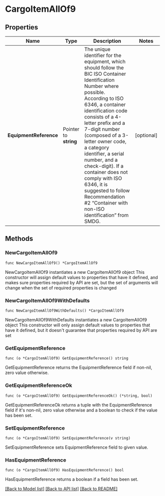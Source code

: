 # CargoItemAllOf9

## Properties

Name | Type | Description | Notes
------------ | ------------- | ------------- | -------------
**EquipmentReference** | Pointer to **string** | The unique identifier for the equipment, which should follow the BIC ISO Container Identification Number where possible. According to ISO 6346, a container identification code consists of a 4-letter prefix and a 7-digit number (composed of a 3-letter owner code, a category identifier, a serial number, and a check-digit). If a container does not comply with ISO 6346, it is suggested to follow Recommendation #2 “Container with non-ISO identification” from SMDG.  | [optional] 

## Methods

### NewCargoItemAllOf9

`func NewCargoItemAllOf9() *CargoItemAllOf9`

NewCargoItemAllOf9 instantiates a new CargoItemAllOf9 object
This constructor will assign default values to properties that have it defined,
and makes sure properties required by API are set, but the set of arguments
will change when the set of required properties is changed

### NewCargoItemAllOf9WithDefaults

`func NewCargoItemAllOf9WithDefaults() *CargoItemAllOf9`

NewCargoItemAllOf9WithDefaults instantiates a new CargoItemAllOf9 object
This constructor will only assign default values to properties that have it defined,
but it doesn't guarantee that properties required by API are set

### GetEquipmentReference

`func (o *CargoItemAllOf9) GetEquipmentReference() string`

GetEquipmentReference returns the EquipmentReference field if non-nil, zero value otherwise.

### GetEquipmentReferenceOk

`func (o *CargoItemAllOf9) GetEquipmentReferenceOk() (*string, bool)`

GetEquipmentReferenceOk returns a tuple with the EquipmentReference field if it's non-nil, zero value otherwise
and a boolean to check if the value has been set.

### SetEquipmentReference

`func (o *CargoItemAllOf9) SetEquipmentReference(v string)`

SetEquipmentReference sets EquipmentReference field to given value.

### HasEquipmentReference

`func (o *CargoItemAllOf9) HasEquipmentReference() bool`

HasEquipmentReference returns a boolean if a field has been set.


[[Back to Model list]](../README.md#documentation-for-models) [[Back to API list]](../README.md#documentation-for-api-endpoints) [[Back to README]](../README.md)


